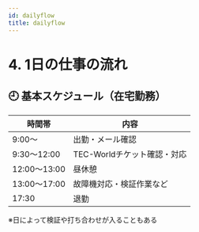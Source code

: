 ```yaml
---
id: dailyflow
title: dailyflow
---
```

# 4. 1日の仕事の流れ

## 🕘 基本スケジュール（在宅勤務）

| 時間帯       | 内容                       |
|------------|----------------------------|
| 9:00〜      | 出勤・メール確認             |
| 9:30〜12:00 | TEC-Worldチケット確認・対応   |
| 12:00〜13:00| 昼休憩                     |
| 13:00〜17:00| 故障機対応・検証作業など     |
| 17:30       | 退勤                       |

※日によって検証や打ち合わせが入ることもある